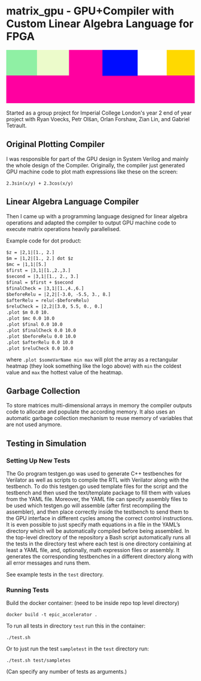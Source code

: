 # matrix_gpu - GPU+Compiler with Custom Linear Algebra Language for FPGA

![logo](./logo.png)

Started as a group project for Imperial College London's year 2 end of year project
with Ryan Voecks, Petr Olšan, Orlan Forshaw, Zian Lin, and Gabriel Tetrault.

## Original Plotting Compiler

I was responsible for part of the GPU design in System Verilog and mainly the
whole design of the Compiler.
Originally, the compiler just generated GPU machine code to plot math expressions
like these on the screen:

```
2.3sin(x/y) + 2.3cos(x/y)
```

## Linear Algebra Language Compiler

Then I came up with a programming language designed for linear algebra operations
and adapted the compiler to output GPU machine code to execute matrix operations
heavily parallelised.

Example code for dot product:

```
$z = |2,1|[1., 2.]
$m = |1,2|[1., 2.] dot $z
$mc = |1,1|[5.]
$first = |3,1|[1.,2.,3.]
$second = |3,1|[1., 2., 3.]
$final = $first + $second
$finalCheck = |3,1|[1.,4.,6.]
$beforeRelu = |2,2|[-3.0, -5.5, 3., 8.]
$afterRelu = relu(-$beforeRelu)
$reluCheck = |2,2|[3.0, 5.5, 0., 0.]
.plot $m 0.0 10.
.plot $mc 0.0 10.0
.plot $final 0.0 10.0
.plot $finalCheck 0.0 10.0
.plot $beforeRelu 0.0 10.0
.plot $afterRelu 0.0 10.0
.plot $reluCheck 0.0 10.0
```

where `.plot $someVarName min max` will plot the array as a rectangular heatmap
(they look something like the logo above) with `min` the coldest value and `max`
the hottest value of the heatmap.

## Garbage Collection

To store matrices multi-dimensional arrays in memory the compiler outputs code
to allocate and populate the according memory.
It also uses an automatic garbage collection mechanism to reuse memory of variables
that are not used anymore.

## Testing in Simulation

### Setting Up New Tests

The Go program testgen.go was used to generate C++ testbenches for Verilator as well as
scripts to compile the RTL with Verilator along with the testbench. To do this testgen.go used
template files for the script and the testbench and then used the text/template package to fill
them with values from the YAML file.
Moreover, the YAML file can specify assembly files to be used which testgen.go will assemble
(after first recompiling the assembler), and then place correctly inside the testbench to send
them to the GPU interface in different cycles among the correct control instructions. It is even
possible to just specify math equations in a file in the YAML’s directory which will be
automatically compiled before being assembled.
In the top-level directory of the repository a Bash script automatically runs all the tests in the
directory test where each test is one directory containing at least a YAML file, and, optionally,
math expression files or assembly. It generates the corresponding testbenches in a different
directory along with all error messages and runs them.

See example tests in the `test` directory.

### Running Tests

Build the docker container: (need to be inside repo top level directory)

```
docker build -t epic_accelerator .
```

To run all tests in directory `test` run this in the container:

```
./test.sh
```

Or to just run the test `sampletest` in the `test` directory run:

```
./test.sh test/sampletes
```

(Can specify any number of tests as arguments.)
